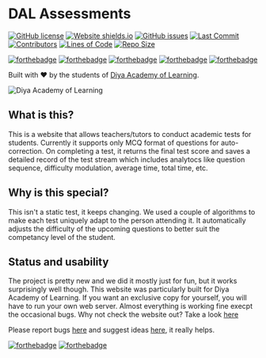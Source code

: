 # DAL Assessments

[![GitHub license](https://img.shields.io/github/license/Naereen/StrapDown.js.svg)](https://github.com/ChaitanyaPy/dal_assessments/blob/master/LICENSE)
[![Website shields.io](https://img.shields.io/website-up-down-green-red/http/shields.io.svg)](https://diyaassessments.pythonanywhere.com)
[![GitHub issues](https://img.shields.io/github/issues/diyaschool/dal_assessments.svg)](https://github.com/diyaschool/dal_assessments/issues/)
[![Last Commit](https://img.shields.io/github/last-commit/diyaschool/dal_assessments?style=plastic)](https://github.com/diyaschool/dal_assessments/commits/)
[![Contributors](https://img.shields.io/github/contributors/diyaschool/dal_assessments?style=plastic)](https://github.com/diyaschool/dal_assessments/graphs/contributors)
[![Lines of Code](https://tokei.rs/b1/github/diyaschool/dal_assessments?category=code)](https://github.com/diyaschool/dal_assessments/blob/production/main.py)
[![Repo Size](https://img.shields.io/github/repo-size/diyaschool/dal_assessments.svg)](https://github.com/diyaschool/dal_assessments/)

[![forthebadge](https://forthebadge.com/images/badges/built-with-love.svg)](https://forthebadge.com)
[![forthebadge](https://forthebadge.com/images/badges/uses-html.svg)](https://forthebadge.com)
[![forthebadge](https://forthebadge.com/images/badges/made-with-python.svg)](https://www.python.org)
[![forthebadge](https://forthebadge.com/images/badges/open-source.svg)](https://forthebadge.com)
[![forthebadge](https://forthebadge.com/images/badges/contains-tasty-spaghetti-code.svg)](https://forthebadge.com)

Built with :heart: by the students of [Diya Academy of Learning](https://www.diyaschool.com/).

![Diya Academy of Learning](https://diyaassessments.pythonanywhere.com/logo.png)

## What is this?
This is a website that allows teachers/tutors to conduct academic tests for students. Currently it supports only MCQ format of questions for auto-correction. On completing a test, it returns the final test score and saves a detailed record of the test stream which includes analytocs like question sequence, difficulty modulation, average time, total time, etc.

## Why is this special?
This isn't a static test, it keeps changing. We used a couple of algorithms to make each test uniquely adapt to the person attending it. It automatically adjusts the difficulty of the upcoming questions to better suit the competancy level of the student.

## Status and usability
The project is pretty new and we did it mostly just for fun, but it works surprisingly well though.
This website was particularly built for Diya Academy of Learning. If you want an exclusive copy for yourself, you will have to run your own web server.
Almost everything is working fine execpt the occasional bugs. Why not check the website out? Take a look [here](https://diyaassessments.pythonanywhere.com/)

Please report bugs [here](https://github.com/diyaschool/dal_assessments/issues/new?assignees=&labels=&template=bug_report.md) and suggest ideas [here](https://github.com/diyaschool/dal_assessments/issues/new?assignees=&labels=&template=feature_request.md), it really helps.


[![forthebadge](https://forthebadge.com/images/badges/check-it-out.svg)](https://diyaassessments.pythonanywhere.com/)
[![forthebadge](https://forthebadge.com/images/badges/powered-by-electricity.svg)](https://forthebadge.com)
